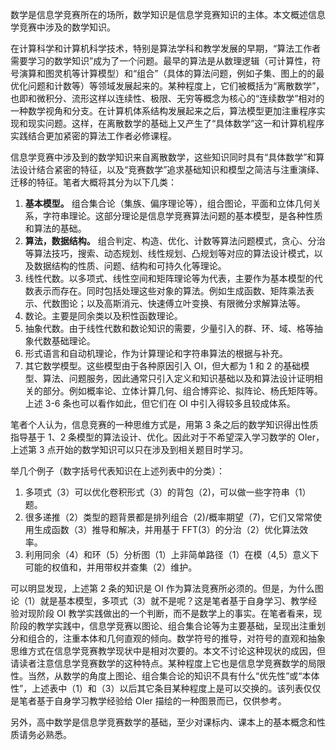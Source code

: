 数学是信息学竞赛所在的场所，数学知识是信息学竞赛知识的主体。本文概述信息学竞赛中涉及的数学知识。

在计算科学和计算机科学技术，特别是算法学科和教学发展的早期，“算法工作者需要学习的数学知识”成为了一个问题。最早的算法是从数理逻辑（可计算性，符号演算和图灵机等计算模型）和“组合”（具体的算法问题，例如子集、图上的的最优化问题和计数等）等领域发展起来的。某种程度上，它们被概括为“离散数学”，也即和微积分、流形这样以连续性、极限、无穷等概念为核心的“连续数学”相对的一种数学视角和分支。在计算机体系结构发展起来之后，算法模型更加注重程序实现和现实问题。这样，在离散数学的基础上又产生了“具体数学”这一和计算机程序实践结合更加紧密的算法工作者必修课程。

信息学竞赛中涉及到的数学知识来自离散数学，这些知识同时具有“具体数学”和算法设计结合紧密的特征，以及“竞赛数学”追求基础知识和模型之简洁与注重演绎、迁移的特征。笔者大概将其分为以下几类：

1. **基本模型。** 组合集合论（集族、偏序理论等），组合图论，平面和立体几何关系，字符串理论。这部分理论是信息学竞赛算法问题的基本模型，是各种性质和算法的基础。
2. **算法，数据结构。** 组合判定、构造、优化、计数等算法问题模式，贪心、分治等算法技巧，搜索、动态规划、线性规划、凸规划等对应的算法设计模式，以及数据结构的性质、问题、结构和可持久化等理论。
3. 线性代数。以多项式、线性空间和矩阵理论等为代表，主要作为基本模型的代数表示而存在。同时包括处理这些对象的算法。例如生成函数、矩阵乘法表示、代数图论；以及高斯消元、快速傅立叶变换、有限微分求解算法等。
4. 数论。主要是同余类以及积性函数理论。
5. 抽象代数。由于线性代数和数论知识的需要，少量引入的群、环、域、格等抽象代数基础理论。
6. 形式语言和自动机理论，作为计算理论和字符串算法的根据与补充。
7. 其它数学模型。这些模型由于各种原因引入 OI，但大都为 1 和 2 的基础模型、算法、问题服务，因此通常只引入定义和知识基础以及和算法设计证明相关的部分。例如概率论、立体计算几何、组合博弈论、拟阵论、杨氏矩阵等。上述 3-6 条也可以看作如此，但它们在 OI 中引入得较多且较成体系。

笔者个人认为，信息竞赛的一种思维方式是，用第 3 条之后的数学知识得出性质指导基于 1、2 条模型的算法设计、优化。因此对于不希望深入学习数学的 OIer，上述第 3 点开始的数学知识可以只在涉及到相关题目时学习。

举几个例子（数字括号代表知识在上述列表中的分类）：

1. 多项式（3）可以优化卷积形式（3）的背包（2)，可以做一些字符串（1）题。
2. 很多递推（2）类型的题背景都是排列组合（2)/概率期望（7)，它们又常常使用生成函数（3）推导和解决，并用基于 FFT(3）的分治（2）优化算法效率。
3. 利用同余（4）和环（5）分析图（1）上非简单路径（1）在模（4,5）意义下可能的权值和，并用带权并查集（2）维护。

可以明显发现，上述第 2 条的知识是 OI 作为算法竞赛所必须的。但是，为什么图论（1）就是基本模型，多项式（3）就不是呢？这是笔者基于自身学习、教学经验对现阶段 OI 教学实践做出的一个判断，而不是数学上的事实。在笔者看来，现阶段的教学实践中，信息学竞赛以图论、组合集合论等为主要基础，呈现出注重划分和组合的，注重本体和几何直观的倾向。数学符号的推导，对符号的直观和抽象思维方式在信息学竞赛教学现状中是相对次要的。本文不讨论这种现状的成因，但请读者注意信息学竞赛数学的这种特点。某种程度上它也是信息学竞赛数学的局限性。当然，从数学的角度上图论、组合集合论的知识不具有什么“优先性”或“本体性”，上述表中（1）和（3）以后其它条目某种程度上是可以交换的。该列表仅仅是笔者基于自身学习教学经验给 OIer 描绘的一种图景而已，仅供参考。

另外，高中数学是信息学竞赛数学的基础，至少对课标内、课本上的基本概念和性质请务必熟悉。
